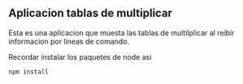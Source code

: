 ## Aplicacion tablas de multiplicar

Esta es una aplicacion que muesta las tablas de multilplicar al reibir informacion por lineas de comando.


Recordar instalar los paquetes de node asi

```
npm install

```
